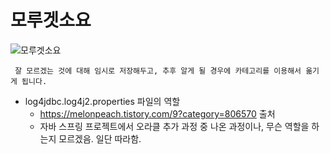 <h1> 모루겟소요</h1>



![모루겟소요](https://pbs.twimg.com/media/DVm-QFhU8AAYab3?format=jpg&name=large)


` 
잘 모르겠는 것에 대해 임시로 저장해두고, 추후 알게 될 경우에 카테고리를 이용해서 옮기게 됩니다.
`




- log4jdbc.log4j2.properties 파일의 역할
  - https://melonpeach.tistory.com/9?category=806570 출처
  - 자바 스프링 프로젝트에서 오라클 추가 과정 중 나온 과정이나, 무슨 역할을 하는지 모르겠음. 일단 따라함.